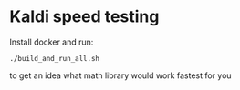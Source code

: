 # Kaldi speed testing

Install docker and run:

    ./build_and_run_all.sh

to get an idea what math library would work fastest for you

